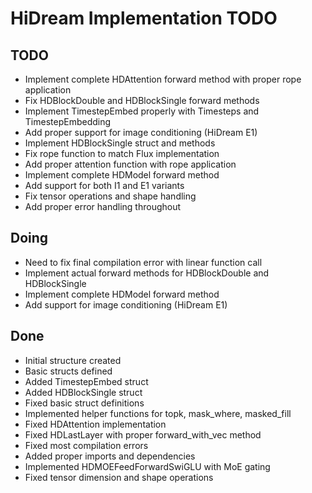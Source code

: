# HiDream Implementation TODO

## TODO
- Implement complete HDAttention forward method with proper rope application
- Fix HDBlockDouble and HDBlockSingle forward methods
- Implement TimestepEmbed properly with Timesteps and TimestepEmbedding
- Add proper support for image conditioning (HiDream E1)
- Implement HDBlockSingle struct and methods
- Fix rope function to match Flux implementation
- Add proper attention function with rope application
- Implement complete HDModel forward method
- Add support for both I1 and E1 variants
- Fix tensor operations and shape handling
- Add proper error handling throughout

## Doing
- Need to fix final compilation error with linear function call
- Implement actual forward methods for HDBlockDouble and HDBlockSingle
- Implement complete HDModel forward method
- Add support for image conditioning (HiDream E1)

## Done
- Initial structure created
- Basic structs defined
- Added TimestepEmbed struct
- Added HDBlockSingle struct
- Fixed basic struct definitions
- Implemented helper functions for topk, mask_where, masked_fill
- Fixed HDAttention implementation
- Fixed HDLastLayer with proper forward_with_vec method
- Fixed most compilation errors
- Added proper imports and dependencies
- Implemented HDMOEFeedForwardSwiGLU with MoE gating
- Fixed tensor dimension and shape operations
